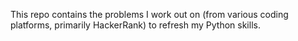 This repo contains the problems I work out on (from various coding platforms, primarily HackerRank) to refresh my Python skills.
